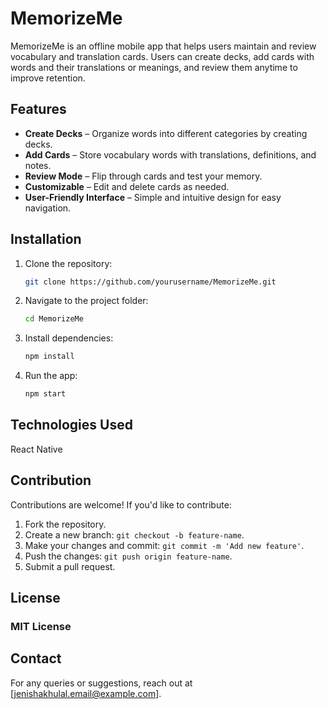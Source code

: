 # MemorizeMe

MemorizeMe is an offline mobile app that helps users maintain and review vocabulary and translation cards. Users can create decks, add cards with words and their translations or meanings, and review them anytime to improve retention.

## Features

- **Create Decks** – Organize words into different categories by creating decks.
- **Add Cards** – Store vocabulary words with translations, definitions, and notes.
- **Review Mode** – Flip through cards and test your memory.
- **Customizable** – Edit and delete cards as needed.
- **User-Friendly Interface** – Simple and intuitive design for easy navigation.

## Installation

1. Clone the repository:
   ```bash
   git clone https://github.com/yourusername/MemorizeMe.git
   ```
2. Navigate to the project folder:
   ```bash
   cd MemorizeMe
   ```
3. Install dependencies:
   ```bash
   npm install
   ```
4. Run the app:
   ```bash
   npm start
   ```

## Technologies Used

React Native

## Contribution

Contributions are welcome! If you'd like to contribute:

1. Fork the repository.
2. Create a new branch: `git checkout -b feature-name`.
3. Make your changes and commit: `git commit -m 'Add new feature'`.
4. Push the changes: `git push origin feature-name`.
5. Submit a pull request.

## License

### MIT License

## Contact

For any queries or suggestions, reach out at [jenishakhulal.email@example.com].

